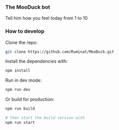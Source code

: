 ### The MooDuck bot

Tell him how you feel today from 1 to 10

### How to develop

Clone the repo:

```bash
git clone https://github.com/Ruminat/MooDuck.git
```

Install the dependencies with:

```bash
npm install
```

Run in dev mode:

```bash
npm run dev
```

Or build for production:

```bash
npm run build

# then start the build version with
npm run start
```
